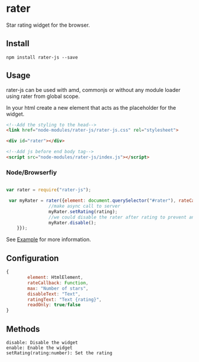 # rater

Star rating widget for the browser.

## Install

```
npm install rater-js --save
```

## Usage

rater-js can be used with amd, commonjs or without any module loader using rater from global scope.


In your html create a new element that acts as the placeholder for the widget.

```html
<!--Add the styling to the head-->
<link href="node-modules/rater-js/rater-js.css" rel="stylesheet"> 

<div id="rater"></div>

<!--Add js before end body tag-->
<script src="node-modules/rater-js/index.js"></script>

```

### Node/Browserfiy

```js

var rater = require("rater-js");

 var myRater = rater({element: document.querySelector("#rater"), rateCallback: function rateCallback(rating) {
                //make async call to server
                myRater.setRating(rating);
                //we could disable the rater after rating to prevent another rating
                myRater.disable();
	}});

```

See <a href="example/index.html">Example</a> for more information.

## Configuration

```js
{
        element: HtmlElement,
        rateCallback: Function,
        max: "Number of stars",
        disableText: "Text",
        ratingText: "Text {rating}",
        readOnly: true/false
}

```

## Methods

```
disable: Disable the widget
enable: Enable the widget
setRating(rating:number): Set the rating
```